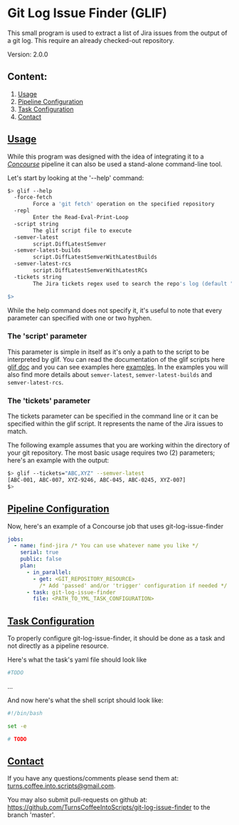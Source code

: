 # Git Log Issue Finder (GLIF)

This small program is used to extract a list of Jira issues from the output of a git log. This require an already checked-out
repository. 

Version: 2.0.0

## Content:
1. [Usage](#usage)
2. [Pipeline Configuration](#pipeline_configuration)
3. [Task Configuration](#task_configuration)
4. [Contact](#contact)

## <a name="usage" href="usage">Usage</a>
While this program was designed with the idea of integrating it to a *<a href="https://concourse-ci.org/" target="_blank">Concourse</a>* pipeline it can also be used a stand-alone
command-line tool.

Let's start by looking at the '--help' command:
```bash
$> glif --help
  -force-fetch
        Force a 'git fetch' operation on the specified repository
  -repl
        Enter the Read-Eval-Print-Loop
  -script string
        The glif script file to execute
  -semver-latest
        script.DiffLatestSemver
  -semver-latest-builds
        script.DiffLatestSemverWithLatestBuilds
  -semver-latest-rcs
        script.DiffLatestSemverWithLatestRCs
  -tickets string
        The Jira tickets regex used to search the repo's log (default "*")

$> 
```
While the help command does not specify it, it's useful to note that every parameter can specified with one or two hyphen.

### The 'script' parameter
This parameter is simple in itself as it's only a path to the script to be interpreted by glif. You can read the documentation
of the glif scripts here [glif doc](glif_doc/README.md) and you can see examples here
[examples](examples/README.md). In the examples you will also find more details about `semver-latest`, `semver-latest-builds` and
`semver-latest-rcs`.

### The 'tickets' parameter
The tickets parameter can be specified in the command line or it can be specified within the glif
script. It represents the name of the Jira issues to match.

The following example assumes that you are working within the directory of your git repository.
The most basic usage requires two (2) parameters; here's an example with the output:
```bash
$> glif --tickets="ABC,XYZ" --semver-latest
[ABC-001, ABC-007, XYZ-9246, ABC-045, ABC-0245, XYZ-007]
$> 
```

## <a name="pipeline_configuration" href="pipeline_configuration">Pipeline Configuration</a>

Now, here's an example of a Concourse job that uses git-log-issue-finder

```yml
jobs:
  - name: find-jira /* You can use whatever name you like */
    serial: true
    public: false
    plan: 
      - in_parallel:
        - get: <GIT_REPOSITORY_RESOURCE>
          /* Add 'passed' and/or 'trigger' configuration if needed */
      - task: git-log-issue-finder
        file: <PATH_TO_YML_TASK_CONFIGURATION>  
```

## <a name="task_configuration" href="task_configuration">Task Configuration</a>

To properly configure git-log-issue-finder, it should be done as a task and not directly as a pipeline resource. 

Here's what the task's yaml file should look like

```yaml
#TODO
```
...

And now here's what the shell script should look like:

```bash
#!/bin/bash

set -e

# TODO
```

## <a name="contact" href="contact">Contact</a>
If you have any questions/comments please send them at: turns.coffee.into.scripts@gmail.com.

You may also submit pull-requests on github at: https://github.com/TurnsCoffeeIntoScripts/git-log-issue-finder 
to the branch 'master'.